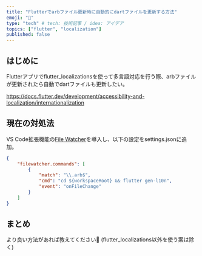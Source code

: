 ```yaml
---
title: "Flutterでarbファイル更新時に自動的にdartファイルを更新する方法"
emoji: "🐙"
type: "tech" # tech: 技術記事 / idea: アイデア
topics: ["flutter", "localization"]
published: false
---
```

## はじめに
Flutterアプリでflutter_localizationsを使って多言語対応を行う際、arbファイルが更新されたら自動でdartファイルも更新したい。

https://docs.flutter.dev/development/accessibility-and-localization/internationalization


## 現在の対処法
VS Code拡張機能の[File Watcher](https://marketplace.visualstudio.com/items?itemName=appulate.filewatcher)を導入し、以下の設定をsettings.jsonに追加。


```json:settings.json
{
    "filewatcher.commands": [
        {
            "match": "\\.arb$",
            "cmd": "cd ${workspaceRoot} && flutter gen-l10n",
            "event": "onFileChange"
		}
    ]
}
```


## まとめ
より良い方法があれば教えてください🥺
(flutter_localizations以外を使う案は除く)